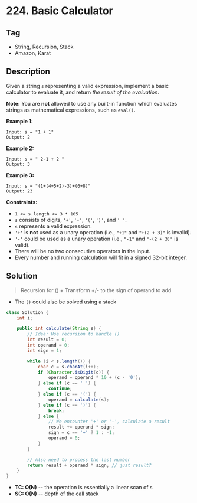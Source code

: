 # 224. Basic Calculator

## Tag

- String, Recursion, Stack
- Amazon, Karat

## Description 

Given a string `s` representing a valid expression, implement a basic calculator to evaluate it, and return *the result of the evaluation*.

**Note:** You are **not** allowed to use any built-in function which evaluates strings as mathematical expressions, such as `eval()`.

 

**Example 1:**

```
Input: s = "1 + 1"
Output: 2
```

**Example 2:**

```
Input: s = " 2-1 + 2 "
Output: 3
```

**Example 3:**

```
Input: s = "(1+(4+5+2)-3)+(6+8)"
Output: 23
```

 

**Constraints:**

- `1 <= s.length <= 3 * 105`
- `s` consists of digits, `'+'`, `'-'`, `'('`, `')'`, and `' '`.
- `s` represents a valid expression.
- `'+'` is **not** used as a unary operation (i.e., `"+1"` and `"+(2 + 3)"` is invalid).
- `'-'` could be used as a unary operation (i.e., `"-1"` and `"-(2 + 3)"` is valid).
- There will be no two consecutive operators in the input.
- Every number and running calculation will fit in a signed 32-bit integer.



## Solution

> Recursion for () + Transform +/- to the sign of operand to add

- The `()` could also be solved using a stack

```java
class Solution {
    int i;

    public int calculate(String s) {
        // Idea: Use recursion to handle ()
        int result = 0;
        int operand = 0;
        int sign = 1;

        while (i < s.length()) {
            char c = s.charAt(i++);
            if (Character.isDigit(c)) {
                operand = operand * 10 + (c - '0');
            } else if (c == ' ') {
                continue;
            } else if (c == '(') {
                operand = calculate(s);
            } else if (c == ')') {
                break;
            } else {
                // We encounter '+' or '-', calculate a result
                result += operand * sign;
                sign = c == '+' ? 1 : -1;
                operand = 0;
            }
        }

        // Also need to process the last number
        return result + operand * sign; // just result?
    }
}
```



- **TC: O(N)** -- the operation is essentially a linear scan of s
- **SC: O(N)** -- depth of the call stack